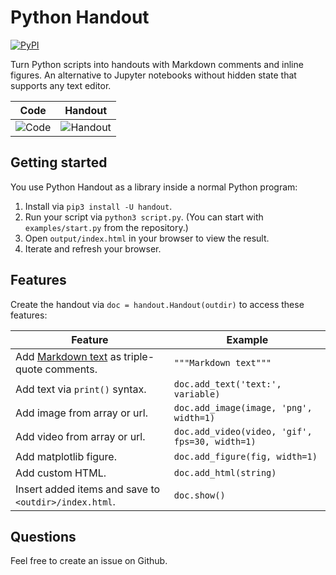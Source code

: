 # Python Handout

[![PyPI](https://img.shields.io/pypi/v/handout.svg)](https://pypi.python.org/pypi/handout/#history)

Turn Python scripts into handouts with Markdown comments and inline figures. An
alternative to Jupyter notebooks without hidden state that supports any text
editor.

| Code | Handout |
| ---- | ------- |
| ![Code](https://i.imgur.com/YEvUB9U.png) | ![Handout](https://i.imgur.com/dEGxaAz.png) |

## Getting started

You use Python Handout as a library inside a normal Python program:

1. Install via `pip3 install -U handout`.
2. Run your script via `python3 script.py`. (You can start with
   `examples/start.py` from the repository.)
3. Open `output/index.html` in your browser to view the result.
4. Iterate and refresh your browser.

## Features

Create the handout via `doc = handout.Handout(outdir)` to access these features:

| Feature | Example |
| ------- | ------- |
| Add [Markdown text][markdown] as triple-quote comments. | `"""Markdown text"""` |
| Add text via `print()` syntax. | `doc.add_text('text:', variable)` |
| Add image from array or url. | `doc.add_image(image, 'png', width=1)` |
| Add video from array or url. | `doc.add_video(video, 'gif', fps=30, width=1)` |
| Add matplotlib figure. | `doc.add_figure(fig, width=1)` |
| Add custom HTML. | `doc.add_html(string)` |
| Insert added items and save to `<outdir>/index.html`. | `doc.show()` |

[markdown]: https://commonmark.org/help/

## Questions

Feel free to create an issue on Github.
